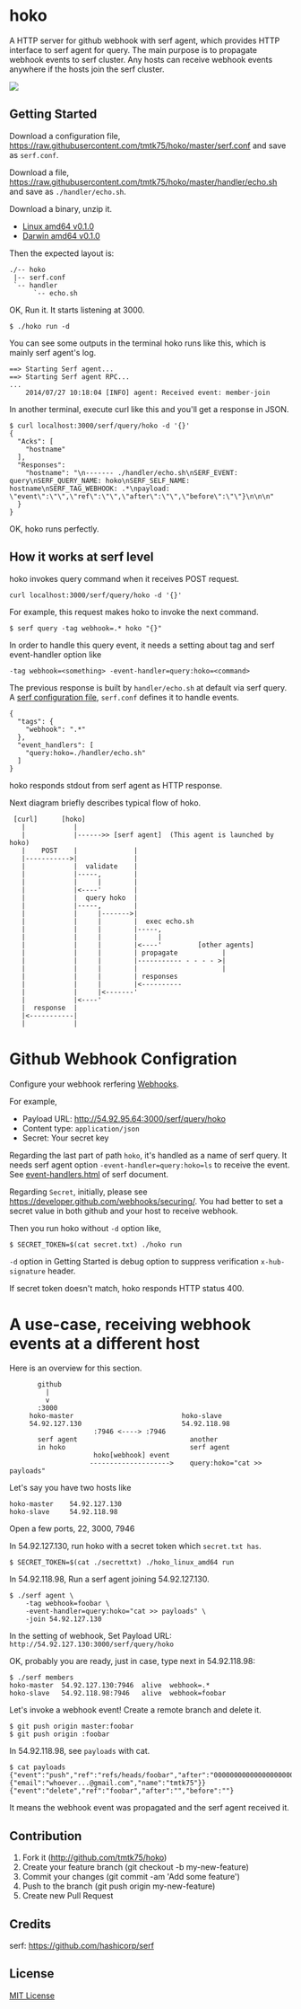 # hoko

A HTTP server for github webhook with serf agent, which provides HTTP interface to serf agent for query. The main purpose is to propagate webhook events to serf cluster. Any hosts can receive webhook events anywhere if the hosts join the serf cluster.

<img src='http://tmtk75.github.com.s3.amazonaws.com/hoko/demo.gif'/>


## Getting Started

Download a configuration file, <https://raw.githubusercontent.com/tmtk75/hoko/master/serf.conf> and save as `serf.conf`.

Download a file, <https://raw.githubusercontent.com/tmtk75/hoko/master/handler/echo.sh> and save as `./handler/echo.sh`.

Download a binary, unzip it.

* [Linux amd64 v0.1.0](https://github.com/tmtk75/hoko/releases/download/v0.1.0/hoko_linux_amd64.zip)
* [Darwin amd64 v0.1.0](https://github.com/tmtk75/hoko/releases/download/v0.1.0/hoko_darwin_amd64.zip)

Then the expected layout is:

```
./-- hoko
 |-- serf.conf
 `-- handler
      `-- echo.sh
```

OK, Run it. It starts listening at 3000.

```
$ ./hoko run -d
```

You can see some outputs in the terminal hoko runs like this, which is mainly serf agent's log.

```
==> Starting Serf agent...
==> Starting Serf agent RPC...
...
    2014/07/27 10:18:04 [INFO] agent: Received event: member-join```

In another terminal, execute curl like this and you'll get a response in JSON.

```
$ curl localhost:3000/serf/query/hoko -d '{}'
{
  "Acks": [
    "hostname"
  ],
  "Responses":
    "hostname": "\n------- ./handler/echo.sh\nSERF_EVENT: query\nSERF_QUERY_NAME: hoko\nSERF_SELF_NAME: hostname\nSERF_TAG_WEBHOOK: .*\npayload: \"event\":\"\",\"ref\":\"\",\"after\":\"\",\"before\":\"\"}\n\n\n"
  }
}
```

OK, hoko runs perfectly.


## How it works at serf level

hoko invokes query command when it receives POST request.

```
curl localhost:3000/serf/query/hoko -d '{}'
```

For example, this request makes hoko to invoke the next command.
	```
$ serf query -tag webhook=.* hoko "{}"
```

In order to handle this query event, it needs a setting about tag and serf event-handler option like

```
-tag webhook=<something> -event-handler=query:hoko=<command>
```

The previous response is built by `handler/echo.sh` at default via serf query. A [serf configuration file](http://www.serfdom.io/docs/agent/options.html), `serf.conf` defines it to handle events.

```
{
  "tags": {
    "webhook": ".*"
  },
  "event_handlers": [
    "query:hoko=./handler/echo.sh"
  ]
}
```

hoko responds stdout from serf agent as HTTP response.

Next diagram briefly describes typical flow of hoko.

```
 [curl]      [hoko]     
   |            |
   |            |------>> [serf agent]  (This agent is launched by hoko)
   |    POST    |              |
   |----------->|              |
   |            |  validate    |
   |            |-----,        |
   |            |     |        |
   |            |<----'        |
   |            |  query hoko  |
   |            |-----,        |
   |            |     |------->|
   |            |     |        |  exec echo.sh
   |            |     |        |-----, 
   |            |     |        |     |
   |            |     |        |<----'         [other agents]
   |            |     |        | propagate           |
   |            |     |        |----------- - - - - >|
   |            |     |        |                     |
   |            |     |        | responses
   |            |     |        |<----------
   |            |     |<-------'
   |            |<----'
   |  response  |
   |<-----------|
   |            |
```


# Github Webhook Configration

Configure your webhook rerfering [Webhooks](https://developer.github.com/webhooks/).

For example,

* Payload URL: http://54.92.95.64:3000/serf/query/hoko
* Content type: `application/json`
* Secret: Your secret key

Regarding the last part of path `hoko`, it's handled as a name of serf query. It needs serf agent option `-event-handler=query:hoko=ls` to receive the event. See [event-handlers.html](http://www.serfdom.io/docs/agent/event-handlers.html) of serf document.

Regarding `Secret`, initially, please see <https://developer.github.com/webhooks/securing/>. You had better to set a secret value in both github and your host to receive webhook.

Then you run hoko without `-d` option like,

```
$ SECRET_TOKEN=$(cat secret.txt) ./hoko run
```

`-d` option in Getting Started is debug option to suppress verification `x-hub-signature` header.

If secret token doesn't match, hoko responds HTTP status 400.


# A use-case, receiving webhook events at a different host

Here is an overview for this section.

```
       github
         |
         v
       :3000
     hoko-master                           hoko-slave
     54.92.127.130                         54.92.118.98
                     :7946 <----> :7946
       serf agent                            another
       in hoko                               serf agent
                     hoko[webhook] event
                    -------------------->    query:hoko="cat >> payloads"
```

Let's say you have two hosts like

```
hoko-master    54.92.127.130
hoko-slave     54.92.118.98
```

Open a few ports, 22, 3000, 7946


In 54.92.127.130, run hoko with a secret token which `secret.txt has`.

```
$ SECRET_TOKEN=$(cat ./secrettxt) ./hoko_linux_amd64 run
```

In 54.92.118.98, Run a serf agent joining 54.92.127.130.

```
$ ./serf agent \
    -tag webhook=foobar \
    -event-handler=query:hoko="cat >> payloads" \
    -join 54.92.127.130
```

In the setting of webhook, Set Payload URL: `http://54.92.127.130:3000/serf/query/hoko`

OK, probably you are ready, just in case, type next in 54.92.118.98:

```
$ ./serf members
hoko-master  54.92.127.130:7946  alive  webhook=.*
hoko-slave   54.92.118.98:7946   alive  webhook=foobar
```

Let's invoke a webhook event! Create a remote branch and delete it.

```
$ git push origin master:foobar
$ git push origin :foobar
```

In 54.92.118.98, see `payloads` with cat.

```
$ cat payloads
{"event":"push","ref":"refs/heads/foobar","after":"0000000000000000000000000000000000000000","before":"7d422ef2df2059b996566f51f2532c5b50cb3905","pusher":{"email":"whoever...@gmail.com","name":"tmtk75"}}
{"event":"delete","ref":"foobar","after":"","before":""}
```

It means the webhook event was propagated and the serf agent received it.

## Contribution

1. Fork it (<http://github.com/tmtk75/hoko>)
1. Create your feature branch (git checkout -b my-new-feature)
1. Commit your changes (git commit -am 'Add some feature')
1. Push to the branch (git push origin my-new-feature)
1. Create new Pull Request

## Credits

serf: <https://github.com/hashicorp/serf>

## License

[MIT License](http://opensource.org/licenses/MIT)


